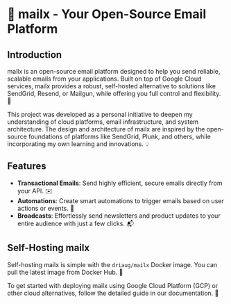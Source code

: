 # 📧 mailx - Your Open-Source Email Platform

## Introduction

mailx is an open-source email platform designed to help you send reliable, scalable emails from your applications. Built on top of Google Cloud services, mailx provides a robust, self-hosted alternative to solutions like SendGrid, Resend, or Mailgun, while offering you full control and flexibility. 🚀

This project was developed as a personal initiative to deepen my understanding of cloud platforms, email infrastructure, and system architecture. The design and architecture of mailx are inspired by the open-source foundations of platforms like SendGrid, Plunk, and others, while incorporating my own learning and innovations. 💡

## Features

- **Transactional Emails**: Send highly efficient, secure emails directly from your API. ✉️
- **Automations**: Create smart automations to trigger emails based on user actions or events. 🔄
- **Broadcasts**: Effortlessly send newsletters and product updates to your entire audience with just a few clicks. 📬

## Self-Hosting mailx

Self-hosting mailx is simple with the `driaug/mailx` Docker image. You can pull the latest image from Docker Hub. 🐳

To get started with deploying mailx using Google Cloud Platform (GCP) or other cloud alternatives, follow the detailed guide in our documentation. 📖
